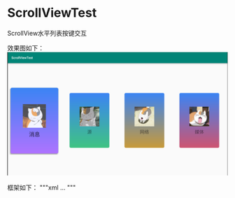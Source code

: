 # ScrollViewTest
ScrollView水平列表按键交互

效果图如下：
![image](https://github.com/yuanyuan-lei/ScrollViewTest/blob/master/app/src/main/res/mipmap-xhdpi/picture1.png)

框架如下：
"""xml
<HorizontalScrollView>
   <Linerlayout>
     <FrameLayout>
       <CardView>
         ...
       </CardView>
     </FrameLayout>
   </LinerLayout>
</HorizonalScrollView>
"""
